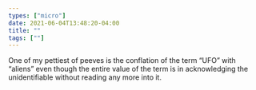 ```yaml
---
types: ["micro"]
date: 2021-06-04T13:48:20-04:00
title: ""
tags: [""]
---
```

One of my pettiest of peeves is the conflation of the term “UFO” with “aliens” even though the entire value of the term is in acknowledging the unidentifiable without reading any more into it.
